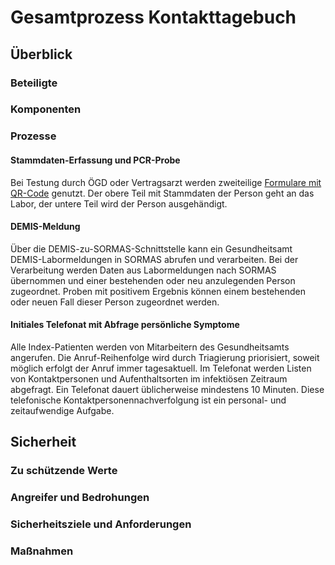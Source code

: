 # Gesamtprozess Kontakttagebuch

## Überblick

### Beteiligte

### Komponenten

### Prozesse

#### Stammdaten-Erfassung und PCR-Probe

Bei Testung durch ÖGD oder Vertragsarzt werden zweiteilige [Formulare mit QR-Code](https://www.kbv.de/html/1150_46778.php) genutzt. Der obere Teil mit Stammdaten der Person geht an das Labor, der untere Teil wird der Person ausgehändigt.

#### DEMIS-Meldung

Über die DEMIS-zu-SORMAS-Schnittstelle kann ein Gesundheitsamt DEMIS-Labormeldungen in SORMAS abrufen und verarbeiten. Bei der Verarbeitung werden Daten aus Labormeldungen nach SORMAS übernommen und einer bestehenden oder neu anzulegenden Person zugeordnet. Proben mit positivem Ergebnis können einem bestehenden oder neuen Fall dieser Person zugeordnet werden.

#### Initiales Telefonat mit Abfrage persönliche Symptome

Alle Index-Patienten werden von Mitarbeitern des Gesundheitsamts angerufen. Die Anruf-Reihenfolge wird durch Triagierung priorisiert, soweit möglich erfolgt der Anruf immer tagesaktuell. Im Telefonat werden Listen von Kontaktpersonen und Aufenthaltsorten im infektiösen Zeitraum abgefragt. Ein Telefonat dauert üblicherweise mindestens 10 Minuten. Diese telefonische Kontaktpersonennachverfolgung ist ein personal- und zeitaufwendige Aufgabe.

## Sicherheit

### Zu schützende Werte

### Angreifer und Bedrohungen

### Sicherheitsziele und Anforderungen

### Maßnahmen
